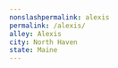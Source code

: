 ```yaml
---
﻿nonslashpermalink: alexis
permalink: /alexis/
alley: Alexis
city: North Haven
state: Maine
---
```

